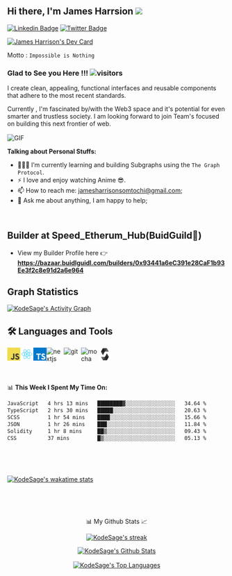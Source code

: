 ## Hi there, I'm James Harrsion <img src="https://media.giphy.com/media/hvRJCLFzcasrR4ia7z/giphy.gif" width="25px">

[![Linkedin Badge](https://img.shields.io/badge/-LinkedIn-0e76a8?style=flat-square&logo=Linkedin&logoColor=white)](https://www.linkedin.com/in/james-harrison-212a66198/)
[![Twitter Badge](https://img.shields.io/badge/-Twitter-00acee?style=flat-square&logo=Twitter&logoColor=white)](https://twitter.com/KodeSage)

<a href="https://app.daily.dev/KodeSage"><img src="https://api.daily.dev/devcards/4c42ea1f65d545f88b9ef3c2246f40db.png?r=5dm" width="400" alt="James Harrison's Dev Card"/></a>

Motto : `Impossible is Nothing`

 ### Glad to See you Here !!!   ![visitors](https://visitor-badge.glitch.me/badge?page_id=${kodesage})
 I create clean, appealing, functional interfaces and reusable components that adhere to the most recent standards.
 
Currently , I'm fascinated by/with the Web3 space and it's potential for even smarter and trustless society.
I am looking forward to join Team's focused on building this next frontier of web.
 
 
 <img align="center" alt="GIF" src="https://github.com/Gapur/Gapur/blob/master/coding.gif?raw=true" width="818px" height="818px" />
 
 **Talking about Personal Stuffs:**
 
 - 👨🏻‍💻 I’m currently learning and building Subgraphs using the `The Graph Protocol`. 
- ⚡ I love and enjoy watching Anime 😎.
- 📫 How to reach me:  jamesharrisonsomtochi@gmail.com;
- 💬 Ask me about anything, I am happy to help;
<br />

## Builder at Speed_Etherum_Hub(BuidGuild🚀) 

   - View my Builder Profile here 👉 **https://bazaar.buidlguidl.com/builders/0x93441a6eC391e28CaF1b93Ee3f2c8e91d2a6e964**

## Graph Statistics

<a href="https://github.com/KodeSage/github-readme-activity-graph"><img alt="KodeSage's Activity Graph" src="https://activity-graph.herokuapp.com/graph?username=KodeSage&theme=chartreuse-dark&hide_border=true" /></a>
 

## 🛠 Languages and Tools
  
<img align="left" alt="JavaScript" width="30px" src="https://raw.githubusercontent.com/github/explore/80688e429a7d4ef2fca1e82350fe8e3517d3494d/topics/javascript/javascript.png" />
<img align="left" alt="React" width="30px" src="https://raw.githubusercontent.com/github/explore/80688e429a7d4ef2fca1e82350fe8e3517d3494d/topics/react/react.png" />
<img align="left" alt="Typescript" width="30px" src="https://raw.githubusercontent.com/github/explore/80688e429a7d4ef2fca1e82350fe8e3517d3494d/topics/typescript/typescript.png" />
<a href="https://nextjs.org/" target="_blank"> <img src="https://cdn.worldvectorlogo.com/logos/nextjs-3.svg" align="left" alt="nextjs" width="40" height="40"/> </a>
<a href="https://git-scm.com/" target="_blank"> <img src="https://www.vectorlogo.zone/logos/git-scm/git-scm-icon.svg" align="left" alt="git" width="40" height="40"/> </a> 
<a href="https://mochajs.org" target="_blank"> <img src="https://www.vectorlogo.zone/logos/mochajs/mochajs-icon.svg" align="left" alt="mocha" width="40" height="40"/> </a>
<img align="left" alt="Solidity" width="30px" src="https://raw.githubusercontent.com/github/explore/ba9de12f88fd08825c51928e91f1678cb5c94b26/topics/solidity/solidity.png" />

<br />
<br />
<br />
<br />

📊 **This Week I Spent My Time On:**

<!--START_SECTION:waka-->

```text
JavaScript   4 hrs 13 mins   ████████▓░░░░░░░░░░░░░░░░   34.64 %
TypeScript   2 hrs 30 mins   █████░░░░░░░░░░░░░░░░░░░░   20.63 %
SCSS         1 hr 54 mins    ████░░░░░░░░░░░░░░░░░░░░░   15.66 %
JSON         1 hr 26 mins    ███░░░░░░░░░░░░░░░░░░░░░░   11.84 %
Solidity     1 hr 8 mins     ██▒░░░░░░░░░░░░░░░░░░░░░░   09.43 %
CSS          37 mins         █▒░░░░░░░░░░░░░░░░░░░░░░░   05.13 %
```

<!--END_SECTION:waka-->
<br />
<br />
<br />


  [![KodeSage's wakatime stats](https://github-readme-stats.vercel.app/api/wakatime?username=kodesage&v=2)](https://github.com/anuraghazra/github-readme-stats)

<br />
<br />
<br />

<p align="center" width="60px" >
    📊 My Github Stats 📈
 </p>

<p align="center">
    <a href="https://github.com/KodeSage/github-readme-streak-stats">
        <img title="🔥 Get streak stats for your profile at git.io/streak-stats" alt="KodeSage's streak" src="https://github-readme-streak-stats.herokuapp.com/?user=KodeSage&theme=blue-green&hide_border=true&stroke=0000&background=060A0CD0"/>
    </a>
</p>

<p align="center">
    <a href="https://github.com/KodeSage/github-readme-stats"><img alt="KodeSage's Github Stats"  src="https://github-readme-stats.vercel.app/api?username=KodeSage&show_icons=true&count_private=true&theme=blue-green&hide_border=true&bg_color=0D1117" /></a>
</p>

<p align="center">
  <a href="https://github.com/GhostGramm/github-readme-stats"><img alt="KodeSage's Top Languages" align="center" src="https://github-readme-stats.vercel.app/api/top-langs/?username=KodeSage&langs_count=8&count_private=true&layout=compact&theme=blue-green&hide_border=true&bg_color=0D1117" /></a>
</p>
 



